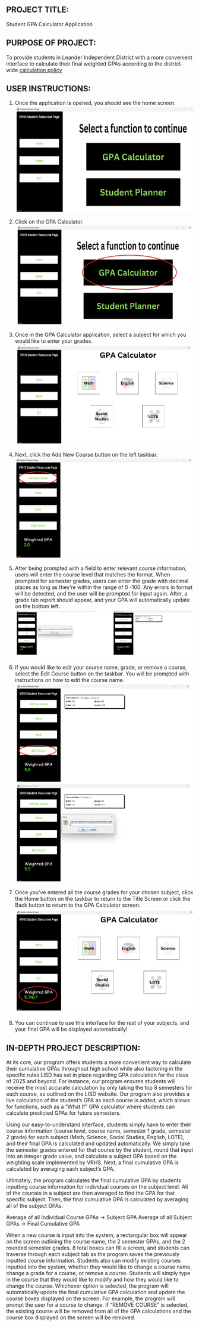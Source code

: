 ## PROJECT TITLE:
Student GPA Calculator Application

## PURPOSE OF PROJECT:
To provide students in Leander Independent District with a more convenient interface to calculate their final weighted GPAs according to the district-wide [calculation policy](https://www.leanderisd.org/classranking/) 

## USER INSTRUCTIONS:
1) Once the application is opened, you should see the home screen.
![Local Image](images/UserGuide1.png "Local Image")


2) Click on the GPA Calculator.
![Local Image](images/UserGuide2.png "Local Image")

3) Once in the GPA Calculator application, select a subject for which you would like to enter your grades.
![Local Image](images/UserGuide3.png "Local Image")

4) Next, click the Add New Course button on the left taskbar.
![Local Image](images/UserGuide4.png "Local Image")

5) After being prompted with a field to enter relevant course information, users will enter the course level that matches the format. When prompted for semester grades, users can enter the grade with decimal places as long as they’re within the range of 0 -100. Any errors in format will be detected, and the user will be prompted for input again. After, a grade tab report should appear, and your GPA will automatically update on the bottom left.
![Local Image](images/UserGuide5.png "Local Image")

6) If you would like to edit your course name, grade, or remove a course, select the Edit Course button on the taskbar. You will be prompted with instructions on how to edit the course name.
![Local Image](images/UserGuide6.png "Local Image")

7) Once you’ve entered all the course grades for your chosen subject, click the Home button on the taskbar to return to the Title Screen or click the Back button to return to the GPA Calculator screen.
![Local Image](images/UserGuide7.png "Local Image")

8) You can continue to use this interface for the rest of your subjects, and your final GPA will be displayed automatically!

## IN-DEPTH PROJECT DESCRIPTION:
At its core, our program offers students a more convenient way to calculate their cumulative GPAs throughout high school while also factoring in the specific rules LISD has set in place regarding GPA calculation for the class of 2025 and beyond. For instance, our program ensures students will receive the most accurate calculation by only taking the top 8 semesters for each course, as outlined on the LISD website. Our program also provides a live calculation of the student’s GPA as each course is added, which allows for functions, such as a “What If” GPA calculator where students can calculate predicted GPAs for future semesters. 

Using our easy-to-understand interface, students simply have to enter their course information (course level, course name, semester 1 grade, semester 2 grade) for each subject (Math, Science, Social Studies, English, LOTE), and their final GPA is calculated and updated automatically. We simply take the semester grades entered for that course by the student, round that input into an integer grade value, and calculate a subject GPA based on the weighting scale implemented by VRHS. Next, a final cumulative GPA is calculated by averaging each subject’s GPA.

Ultimately, the program calculates the final cumulative GPA by students inputting course information for individual courses on the subject level. All of the courses in a subject are then averaged to find the GPA for that specific subject. Then, the final cumulative GPA is calculated by averaging all of the subject GPAs.

Average of all Individual Course GPAs → Subject GPA
Average of all Subject GPAs → Final Cumulative GPA

When a new course is input into the system, a rectangular box will appear on the screen outlining the course name, the 2 semester GPAs, and the 2 rounded semester grades. 8 total boxes can fill a screen, and students can traverse through each subject tab as the program saves the previously inputted course information. Students also can modify existing courses inputted into the system, whether they would like to change a course name, change a grade for a course, or remove a course. Students will simply type in the course that they would like to modify and how they would like to change the course. Whichever option is selected, the program will automatically update the final cumulative GPA calculation and update the course boxes displayed on the screen. For example, the program will prompt the user for a course to change. If “REMOVE COURSE” is selected, the existing course will be removed from all of the GPA calculations and the course box displayed on the screen will be removed.
